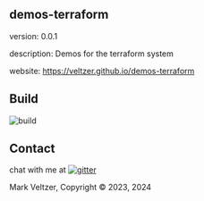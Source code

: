 ## demos-terraform

version: 0.0.1

description: Demos for the terraform system

website: https://veltzer.github.io/demos-terraform

## Build

![build](https://github.com/veltzer/demos-terraform/workflows/build/badge.svg)


## Contact

chat with me at [![gitter](https://badges.gitter.im/Join%20Chat.svg)](https://gitter.im/veltzer/mark.veltzer)

Mark Veltzer, Copyright © 2023, 2024
